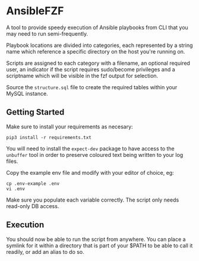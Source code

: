 # AnsibleFZF

A tool to provide speedy execution of Ansible playbooks from CLI that you may need to
run semi-frequently.

Playbook locations are divided into categories, each represented by a string name which
reference a specific directory on the host you're running on.

Scripts are assigned to each category with a filename, an optional required user, an
indicator if the script requires sudo/become privileges and a scriptname which will be
visible in the fzf output for selection.

Source the `structure.sql` file to create the required tables within your MySQL instance.

## Getting Started

Make sure to install your requirements as necesary:

```
pip3 install -r requirements.txt
```

You will need to install the `expect-dev` package to have access to the `unbuffer` tool
in order to preserve coloured text being written to your log files.

Copy the example env file and modify with your editor of choice, eg:

```
cp .env-example .env
vi .env

```

Make sure you populate each variable correctly.  The script only needs read-only DB access.

## Execution

You should now be able to run the script from anywhere.  You can place a symlink for it
within a directory that is part of your $PATH to be able to call it readily, or add an
alias to do so.
